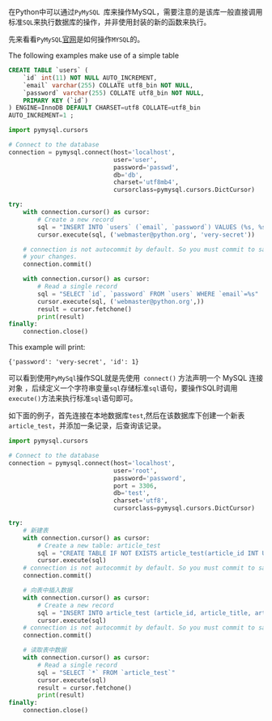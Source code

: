 在Python中可以通过`PyMySQL `库来操作MySQL，需要注意的是该库一般直接调用标准`SQL`来执行数据库的操作，并非使用封装的新的函数来执行。

先来看看`PyMySQL`[官网](https://pymysql.readthedocs.io/en/latest/user/examples.html)是如何操作`MYSQL`的。

The following examples make use of a simple table

```sql
CREATE TABLE `users` (
    `id` int(11) NOT NULL AUTO_INCREMENT,
    `email` varchar(255) COLLATE utf8_bin NOT NULL,
    `password` varchar(255) COLLATE utf8_bin NOT NULL,
    PRIMARY KEY (`id`)
) ENGINE=InnoDB DEFAULT CHARSET=utf8 COLLATE=utf8_bin
AUTO_INCREMENT=1 ;
```

```python
import pymysql.cursors

# Connect to the database
connection = pymysql.connect(host='localhost',
                             user='user',
                             password='passwd',
                             db='db',
                             charset='utf8mb4',
                             cursorclass=pymysql.cursors.DictCursor)

try:
    with connection.cursor() as cursor:
        # Create a new record
        sql = "INSERT INTO `users` (`email`, `password`) VALUES (%s, %s)"
        cursor.execute(sql, ('webmaster@python.org', 'very-secret'))

    # connection is not autocommit by default. So you must commit to save
    # your changes.
    connection.commit()

    with connection.cursor() as cursor:
        # Read a single record
        sql = "SELECT `id`, `password` FROM `users` WHERE `email`=%s"
        cursor.execute(sql, ('webmaster@python.org',))
        result = cursor.fetchone()
        print(result)
finally:
    connection.close()
```

This example will print:

```shell
{'password': 'very-secret', 'id': 1}
```

可以看到使用`PyMySql`操作SQL就是先使用` connect()` 方法声明一个 MySQL 连接对象 ，后续定义一个字符串变量`sql`存储标准`sql`语句，要操作SQL时调用`execute()`方法来执行标准`sql`语句即可。

如下面的例子，首先连接在本地数据库`test`,然后在该数据库下创建一个新表`article_test`，并添加一条记录，后查询该记录。

```python
import pymysql.cursors

# Connect to the database
connection = pymysql.connect(host='localhost',
                             user='root',
                             password='password',
                             port = 3306,
                             db='test',
                             charset='utf8',
                             cursorclass=pymysql.cursors.DictCursor)

try:
    # 新建表
    with connection.cursor() as cursor:
        # Create a new table: article_test
        sql = "CREATE TABLE IF NOT EXISTS article_test(article_id INT UNSIGNED AUTO_INCREMENT,article_title VARCHAR(100) NOT NULL,article_author VARCHAR(40) NOT NULL,article_date DATE,PRIMARY KEY (article_id))ENGINE=InnoDB DEFAULT CHARSET=utf8;"
        cursor.execute(sql)
    # connection is not autocommit by default. So you must commit to save your changes.
    connection.commit()

    # 向表中插入数据
    with connection.cursor() as cursor:
        # Create a new record
        sql = "INSERT INTO article_test (article_id, article_title, article_author) VALUES (1, 'first article', 'marco');"
        cursor.execute(sql)
    # connection is not autocommit by default. So you must commit to save your changes.
    connection.commit()

    # 读取表中数据
    with connection.cursor() as cursor:
        # Read a single record
        sql = "SELECT `*` FROM `article_test`"
        cursor.execute(sql)
        result = cursor.fetchone()
        print(result)
finally:
    connection.close()                             
```

